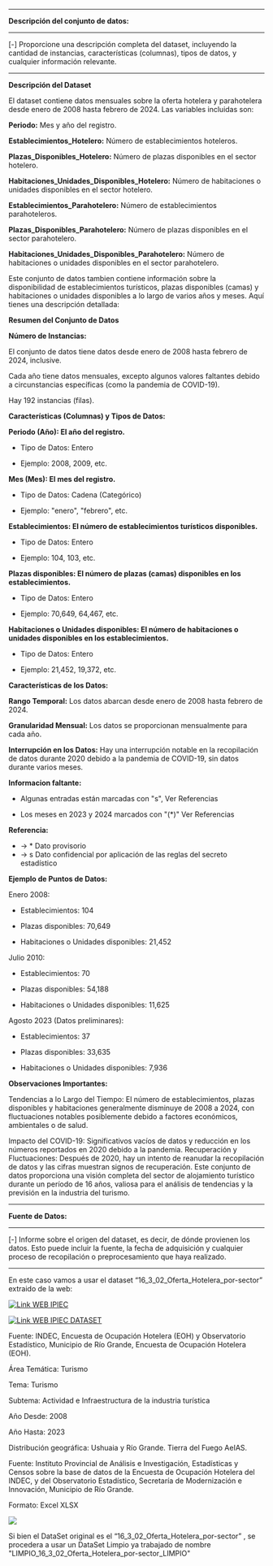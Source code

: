 ------------

**Descripción del conjunto de datos:**

------------

[-] Proporcione una descripción completa del dataset, incluyendo la cantidad de instancias, características (columnas), tipos de datos, y cualquier información relevante.

------------

**Descripción del Dataset**

El dataset contiene datos mensuales sobre la oferta hotelera y parahotelera desde enero de 2008 hasta febrero de 2024. Las variables incluidas son:

**Periodo:** Mes y año del registro.

**Establecimientos_Hotelero:** Número de establecimientos hoteleros.

**Plazas_Disponibles_Hotelero:** Número de plazas disponibles en el sector hotelero.

**Habitaciones_Unidades_Disponibles_Hotelero:** Número de habitaciones o unidades disponibles en el sector hotelero.

**Establecimientos_Parahotelero:** Número de establecimientos parahoteleros.

**Plazas_Disponibles_Parahotelero:** Número de plazas disponibles en el sector parahotelero.

**Habitaciones_Unidades_Disponibles_Parahotelero:** Número de habitaciones o unidades disponibles en el sector parahotelero.


Este conjunto de datos tambien contiene información sobre la disponibilidad de establecimientos turísticos, plazas disponibles (camas) y habitaciones o unidades disponibles a lo largo de varios años y meses. Aquí tienes una descripción detallada:

**Resumen del Conjunto de Datos**

**Número de Instancias:**

El conjunto de datos tiene datos desde enero de 2008 hasta febrero de 2024, inclusive.

Cada año tiene datos mensuales, excepto algunos valores faltantes debido a circunstancias específicas (como la pandemia de COVID-19).

Hay 192 instancias (filas).

**Características (Columnas) y Tipos de Datos:**

**Periodo (Año): El año del registro.**

* Tipo de Datos: Entero

* Ejemplo: 2008, 2009, etc.

**Mes (Mes): El mes del registro.**

* Tipo de Datos: Cadena (Categórico)

* Ejemplo: "enero", "febrero", etc.

**Establecimientos: El número de establecimientos turísticos disponibles.**

* Tipo de Datos: Entero

* Ejemplo: 104, 103, etc.

**Plazas disponibles: El número de plazas (camas) disponibles en los establecimientos.**

* Tipo de Datos: Entero

* Ejemplo: 70,649, 64,467, etc.

**Habitaciones o Unidades disponibles: El número de habitaciones o unidades disponibles en los establecimientos.**

* Tipo de Datos: Entero

* Ejemplo: 21,452, 19,372, etc.

**Características de los Datos:**

**Rango Temporal:** Los datos abarcan desde enero de 2008 hasta febrero de 2024.

**Granularidad Mensual:** Los datos se proporcionan mensualmente para cada año.

**Interrupción en los Datos:** Hay una interrupción notable en la recopilación de datos durante 2020 debido a la pandemia de COVID-19, sin datos durante varios meses.

**Informacion faltante:**

* Algunas entradas están marcadas con "s", Ver Referencias

* Los meses en 2023 y 2024 marcados con "(*)" Ver Referencias

**Referencia:**

* -> * Dato provisorio 
* -> s Dato confidencial por aplicación de las reglas del secreto estadístico

**Ejemplo de Puntos de Datos:**

Enero 2008:

* Establecimientos: 104

* Plazas disponibles: 70,649

* Habitaciones o Unidades disponibles: 21,452

Julio 2010:

* Establecimientos: 70

* Plazas disponibles: 54,188

* Habitaciones o Unidades disponibles: 11,625

Agosto 2023 (Datos preliminares):

* Establecimientos: 37

* Plazas disponibles: 33,635

* Habitaciones o Unidades disponibles: 7,936

**Observaciones Importantes:**

Tendencias a lo Largo del Tiempo: El número de establecimientos, plazas disponibles y habitaciones generalmente disminuye de 2008 a 2024, con fluctuaciones notables posiblemente debido a factores económicos, ambientales o de salud.

Impacto del COVID-19: Significativos vacíos de datos y reducción en los números reportados en 2020 debido a la pandemia.
Recuperación y Fluctuaciones: Después de 2020, hay un intento de reanudar la recopilación de datos y las cifras muestran signos de recuperación.
Este conjunto de datos proporciona una visión completa del sector de alojamiento turístico durante un período de 16 años, valiosa para el análisis de tendencias y la previsión en la industria del turismo.

------------

**Fuente de Datos:**

------------

[-] Informe sobre el origen del dataset, es decir, de dónde provienen los datos. Esto puede incluir la fuente, la fecha de adquisición y cualquier proceso de recopilación o preprocesamiento que haya realizado.

------------

En este caso vamos a usar el dataset “16_3_02_Oferta_Hotelera_por-sector” extraido de la web:

<p align="left">
    <a href="https://ipiec.tierradelfuego.gob.ar">
    <img src="https://img.shields.io/badge/Link_WEB_IPIEC-FFA500?style=for-the-badge&logo=Google-chrome&logoColor=white" alt="Link WEB IPIEC" />
  </a>
</p>

<p align="left">
    <a href="https://ipiec.tierradelfuego.gob.ar/estadisticas-economicas-2/">
    <img src="https://img.shields.io/badge/Link_WEB_IPIEC_DATASET-4285F4?style=for-the-badge&logo=Google-chrome&logoColor=white" alt="Link WEB IPIEC DATASET" />
  </a>
</p>

Fuente: INDEC, Encuesta de Ocupación Hotelera (EOH) y Observatorio Estadístico, Municipio de Río Grande, Encuesta de Ocupación Hotelera (EOH). 


Área Temática: Turismo

Tema: Turismo

Subtema: Actividad e Infraestructura de la industria turística

Año Desde: 2008

Año Hasta: 2023

Distribución geográfica: Ushuaia y Río Grande. Tierra del Fuego AeIAS.

Fuente: Instituto Provincial de Análisis e Investigación, Estadísticas y Censos sobre la base de datos de la Encuesta de
Ocupación Hotelera del INDEC, y del Observatorio Estadístico, Secretaría de Modernización e Innovación, Municipio
de Río Grande.


Formato: Excel XLSX

<p align="left">
    <a href="https://github.com/edfedo/Plazas_Disponibles_Hotelero/tree/main/data/external">
    <img src="https://img.shields.io/badge/Microsoft_Excel_CSV-217346?style=for-the-badge&logo=microsoft-excel&logoColor=white" />
  </a>
</p>


Si bien el DataSet original es el “16_3_02_Oferta_Hotelera_por-sector” , se procedera a usar un DataSet Limpio ya trabajado de nombre "LIMPIO_16_3_02_Oferta_Hotelera_por-sector_LIMPIO"
